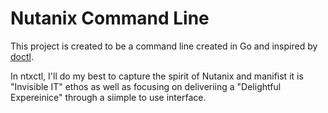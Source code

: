 # Nutanix Command Line

This project is created to be a command line created in Go and inspired by [doctl](https://github.com/digitalocean/doctl).

In ntxctl, I'll do my best to capture the spirit of Nutanix and manifist it is "Invisible IT" ethos as well as focusing on deliveriing a "Delightful Expereinice" through a siimple to use interface.